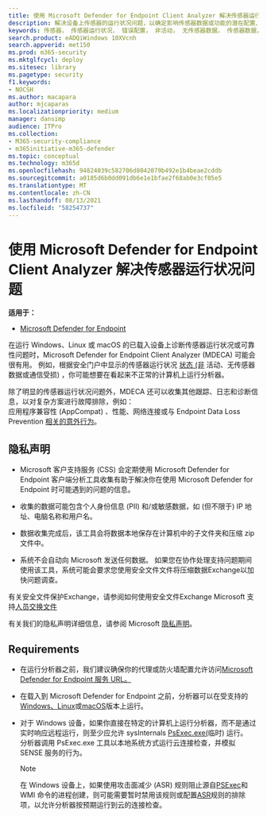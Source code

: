 ```yaml
---
title: 使用 Microsoft Defender for Endpoint Client Analyzer 解决传感器运行状况问题
description: 解决设备上传感器的运行状况问题，以确定影响传感器数据或功能的潜在配置、环境、连接或遥测问题。
keywords: 传感器， 传感器运行状况， 错误配置， 非活动， 无传感器数据， 传感器数据， 通信受损， 通信
search.product: eADQiWindows 10XVcnh
search.appverid: met150
ms.prod: m365-security
ms.mktglfcycl: deploy
ms.sitesec: library
ms.pagetype: security
f1.keywords:
- NOCSH
ms.author: macapara
author: mjcaparas
ms.localizationpriority: medium
manager: dansimp
audience: ITPro
ms.collection:
- M365-security-compliance
- m365initiative-m365-defender
ms.topic: conceptual
ms.technology: m365d
ms.openlocfilehash: 94824039c582706d8042079b492e1b4beae2cddb
ms.sourcegitcommit: a0185d6b0dd091db6e1e1bfae2f68ab0e3cf05e5
ms.translationtype: MT
ms.contentlocale: zh-CN
ms.lasthandoff: 08/13/2021
ms.locfileid: "58254737"
---
```

#  <a name="troubleshoot-sensor-health-using-microsoft-defender-for-endpoint-client-analyzer"></a>使用 Microsoft Defender for Endpoint Client Analyzer 解决传感器运行状况问题

**适用于：**
- [Microsoft Defender for Endpoint](https://go.microsoft.com/fwlink/p/?linkid=2146631)

在运行 Windows、Linux 或 macOS 的已载入设备上诊断传感器运行状况或可靠性问题时，Microsoft Defender for [](/microsoft-365/security/defender-endpoint/onboard-configure) Endpoint Client Analyzer (MDECA) 可能会很有用。 例如，根据安全门户中显示的传感器运行状况 [状态 (非](/microsoft-365/security/defender-endpoint/fix-unhealthy-sensors) 活动、无传感器数据或通信受损) ，你可能想要在看起来不正常的计算机上运行分析器。

除了明显的传感器运行状况问题外，MDECA 还可以收集其他跟踪、日志和诊断信息，以对复杂方案进行故障排除，例如：  
应用程序兼容性 (AppCompat) 、性能、网络连接或与 Endpoint Data Loss Prevention [相关的意外行为](/microsoft-365/compliance/endpoint-dlp-learn-about)。

## <a name="privacy-notice"></a>隐私声明


-   Microsoft 客户支持服务 (CSS) 会定期使用 Microsoft Defender for Endpoint 客户端分析工具收集有助于解决你在使用 Microsoft Defender for Endpoint 时可能遇到的问题的信息。

-   收集的数据可能包含个人身份信息 (PII) 和/或敏感数据，如 (但不限于) IP 地址、电脑名称和用户名。

-   数据收集完成后，该工具会将数据本地保存在计算机中的子文件夹和压缩 zip 文件中。

-   系统不会自动向 Microsoft 发送任何数据。 如果您在协作处理支持问题期间使用该工具，系统可能会要求您使用安全文件文件将压缩数据Exchange以加快问题调查。

有关安全文件保护Exchange，请参阅如何使用安全文件Exchange Microsoft 支持[人员交换文件](/troubleshoot/azure/general/secure-file-exchange-transfer-files)  

有关我们的隐私声明详细信息，请参阅 Microsoft [隐私声明](https://privacy.microsoft.com/privacystatement)。

## <a name="requirements"></a>Requirements

-   在运行分析器之前，我们建议确保你的代理或防火墙配置允许访问[Microsoft Defender for Endpoint 服务 URL。](/microsoft-365/security/defender-endpoint/configure-proxy-internet.md#enable-access-to-microsoft-defender-for-endpoint-service-urls-in-the-proxy-server)

-   在载入到 Microsoft Defender for [](/microsoft-365/security/defender-endpoint/minimum-requirements.md#supported-windows-versions)Endpoint 之前，分析器可以在受支持的[Windows、Linux](/microsoft-365/security/defender-endpoint/microsoft-defender-endpoint-linux.md#system-requirements)或[macOS](/microsoft-365/security/defender-endpoint/microsoft-defender-endpoint-mac.md#system-requirements)版本上运行。

-   对于 Windows 设备，如果你直接在特定的计算机上运行分析器，而不是通过实时响应远程运行，则[](/microsoft-365/security/defender-endpoint/troubleshoot-collect-support-log)至少应允许 sysInternals [PsExec.exe(](/sysinternals/downloads/psexec)临时) 运行。  
    分析器调用 PsExec.exe 工具以本地系统方式运行云连接检查，并模拟 SENSE 服务的行为。

    > [!NOTE]
    > 在 Windows 设备上，如果使用攻击面减少 (ASR) 规则阻止源自[PSExec](/microsoft-365/security/defender-endpoint/attack-surface-reduction.md#block-process-creations-originating-from-psexec-and-wmi-commands)和 WMI 命令的进程创建，则可能需要暂时禁用该规则或配置[ASR](/microsoft-365/security/defender-endpoint/enable-attack-surface-reduction.md#exclude-files-and-folders-from-asr-rules)规则的排除项，以允许分析器按预期运行到云的连接检查。

